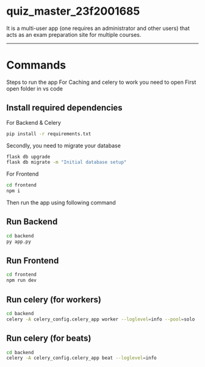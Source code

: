 # quiz_master_23f2001685
It is a multi-user app (one requires an administrator and other users) that acts as an exam preparation site for multiple courses.

---
# Commands

Steps to run the app
For Caching and celery to work you need to open
First open folder in vs code
## Install required dependencies
For Backend & Celery
```sh
pip install -r requirements.txt
```

Secondly, you need to migrate your database
```sh
flask db upgrade
flask db migrate -m "Initial database setup"
```

For Frontend
```sh
cd frontend
npm i
```

Then run the app using following command
## Run Backend
```sh
cd backend
py app.py
```
## Run Frontend
```sh
cd frontend
npm run dev
```

## Run celery (for workers)
```sh
cd backend
celery -A celery_config.celery_app worker --loglevel=info --pool=solo
```

## Run celery (for beats)
```sh
cd backend
celery -A celery_config.celery_app beat --loglevel=info
```
